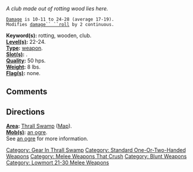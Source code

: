 *A club made out of rotting wood lies here.*

[`Damage`](Melee_Weapon_Values.md "wikilink")` is 10-11 to 24-28 (average 17-19).`  
`Modifies `[`damage`` ``roll`](Damage_Roll.md "wikilink")` by 2 continuous.`

**Keyword(s):** rotting, wooden, club.  
**[Level(s)](Object_Level.md "wikilink"):** 22-24.  
**[Type](:Category:_Object_Types.md "wikilink"):**
[weapon](:Category:_Melee_Weapons.md "wikilink").  
**[Slot(s)](Object_Slots.md "wikilink"):** <wielded>.  
**[Quality](Object_Quality.md "wikilink"):** 50 hps.  
**[Weight](Object_Weight.md "wikilink"):** 8 lbs.  
**[Flag(s)](:Category:_Object_Flags.md "wikilink"):** none.  

## Comments

## Directions

**[Area](:Category:_Areas.md "wikilink"):** [Thrall
Swamp](:Category:_Thrall_Swamp.md "wikilink")
([Map](Thrall_Swamp_Map.md "wikilink")).  
**[Mob(s)](:Category:_Mobs.md "wikilink"):** [an
ogre](Ogre.md "wikilink").  
See [an ogre](Ogre.md "wikilink") for more information.

[Category: Gear In Thrall
Swamp](Category:_Gear_In_Thrall_Swamp "wikilink") [Category: Standard
One-Or-Two-Handed
Weapons](Category:_Standard_One-Or-Two-Handed_Weapons "wikilink")
[Category: Melee Weapons That
Crush](Category:_Melee_Weapons_That_Crush "wikilink") [Category: Blunt
Weapons](Category:_Blunt_Weapons "wikilink") [Category: Lowmort 21-30
Melee Weapons](Category:_Lowmort_21-30_Melee_Weapons "wikilink")
